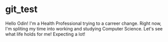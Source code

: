# git_test
Hello Odin!
I'm a Health Professional trying to a carreer change. Right now, I'm spliting my time into working and studying Computer Science.
Let's see what life holds for me! Expecting a lot!